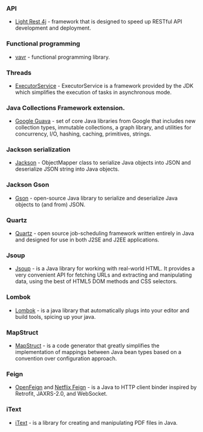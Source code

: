 ### API
* [Light Rest 4j](https://doc.networknt.com/getting-started/light-rest-4j/) - framework that is designed to speed up RESTful API development and deployment.

### Functional programming
* [vavr](https://www.vavr.io/) - functional programming library.

### Threads
* [ExecutorService](https://docs.oracle.com/javase/8/docs/api/java/util/concurrent/ExecutorService.html) - ExecutorService is a framework provided by the JDK which simplifies the execution of tasks in asynchronous mode.

### Java Collections Framework extension.
* [Google Guava](https://github.com/google/guava) - set of core Java libraries from Google that includes new collection types, immutable collections, a graph library, and utilities for concurrency, I/O, hashing, caching, primitives, strings.

### Jackson serialization 
* [Jackson](https://github.com/FasterXML/jackson) - ObjectMapper class to serialize Java objects into JSON and deserialize JSON string into Java objects.

### Jackson Gson 
* [Gson](https://github.com/google/gson) - open-source Java library to serialize and deserialize Java objects to (and from) JSON.

### Quartz
* [Quartz](http://www.quartz-scheduler.org/) - open source job-scheduling framework written entirely in Java and designed for use in both J2SE and J2EE applications.

### Jsoup
* [Jsoup](https://jsoup.org/) - is a Java library for working with real-world HTML. It provides a very convenient API for fetching URLs and extracting and manipulating data, using the best of HTML5 DOM methods and CSS selectors.

### Lombok
* [Lombok](https://projectlombok.org/) - is a java library that automatically plugs into your editor and build tools, spicing up your java.

### MapStruct
* [MapStruct](https://mapstruct.org/) - is a code generator that greatly simplifies the implementation of mappings between Java bean types based on a convention over configuration approach.

### Feign
* [OpenFeign](https://github.com/OpenFeign/feign) and [Netflix Feign](https://mvnrepository.com/artifact/com.netflix.feign) - is a Java to HTTP client binder inspired by Retrofit, JAXRS-2.0, and WebSocket.

### iText
* [iText](https://itextpdf.com/en/products/itext-7) - is a library for creating and manipulating PDF files in Java.